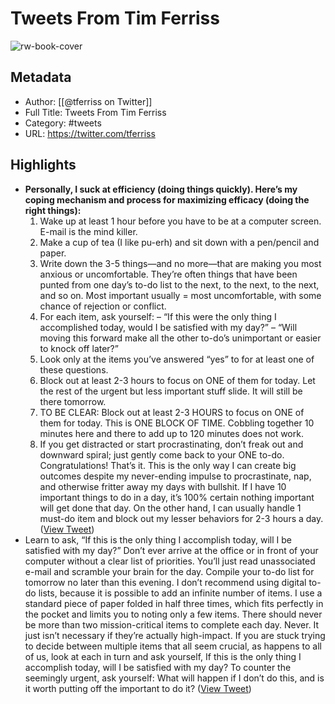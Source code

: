 # Tweets From Tim Ferriss

![rw-book-cover](https://pbs.twimg.com/profile_images/1590221913128837121/SfucaJh8.jpg)

## Metadata
- Author: [[@tferriss on Twitter]]
- Full Title: Tweets From Tim Ferriss
- Category: #tweets
- URL: https://twitter.com/tferriss

## Highlights
- **Personally, I suck at efficiency (doing things quickly). Here’s my coping mechanism and process for maximizing efficacy (doing the right things):**
  1) Wake up at least 1 hour before you have to be at a computer screen. E-mail is the mind killer.
  2) Make a cup of tea (I like pu-erh) and sit down with a pen/pencil and paper.
  3) Write down the 3-5 things—and no more—that are making you most anxious or uncomfortable. They’re often things that have been punted from one day’s to-do list to the next, to the next, to the next, and so on. Most important usually = most uncomfortable, with some chance of rejection or conflict.
  4) For each item, ask yourself:
  – “If this were the only thing I accomplished today, would I be satisfied with my day?”
  – “Will moving this forward make all the other to-do’s unimportant or easier to knock off later?”
  5) Look only at the items you’ve answered “yes” to for at least one of these questions.
  6) Block out at least 2-3 hours to focus on ONE of them for today. Let the rest of the urgent but less important stuff slide. It will still be there tomorrow.
  7) TO BE CLEAR: Block out at least 2-3 HOURS to focus on ONE of them for today. This is ONE BLOCK OF TIME. Cobbling together 10 minutes here and there to add up to 120 minutes does not work.
  8) If you get distracted or start procrastinating, don’t freak out and downward spiral; just gently come back to your ONE to-do.
  Congratulations! That’s it.
  This is the only way I can create big outcomes despite my never-ending impulse to procrastinate, nap, and otherwise fritter away my days with bullshit. 
  If I have 10 important things to do in a day, it’s 100% certain nothing important will get done that day. On the other hand, I can usually handle 1 must-do item and block out my lesser behaviors for 2-3 hours a day. ([View Tweet](https://twitter.com/tferriss/status/1716836684661453094))
- Learn to ask, “If this is the only thing I accomplish today, will I be satisfied with my day?” 
  Don’t ever arrive at the office or in front of your computer without a clear list of priorities. You’ll just read unassociated e-mail and scramble your brain for the day. Compile your to-do list for tomorrow no later than this evening. I don’t recommend using digital to-do lists, because it is possible to add an infinite number of items. I use a standard piece of paper folded in half three times, which fits perfectly in the pocket and limits you to noting only a few items. 
  There should never be more than two mission-critical items to complete each day. Never. It just isn’t necessary if they’re actually high-impact. 
  If you are stuck trying to decide between multiple items that all seem crucial, as happens to all of us, look at each in turn and ask yourself, If this is the only thing I accomplish today, will I be satisfied with my day? 
  To counter the seemingly urgent, ask yourself: What will happen if I don’t do this, and is it worth putting off the important to do it? ([View Tweet](https://twitter.com/tferriss/status/1725914309677514999))
